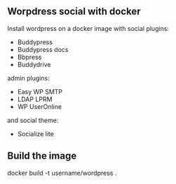 ## Worpdress social with docker

Install wordpress on a docker image with social plugins:

 - Buddypress
 - Buddypress docs
 - Bbpress
 - Buddydrive

 admin plugins:

 - Easy WP SMTP
 - LDAP LPRM
 - WP UserOnline

 and social theme:

 - Socialize lite

 ## Build the image

 docker build -t username/wordpress .
